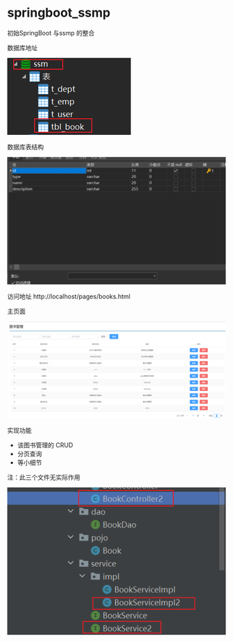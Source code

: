 # springboot_ssmp

初始SpringBoot 与ssmp 的整合

数据库地址

![3](https://github.com/HelloQZhou/springboot_ssmp_firstdemo/blob/main/img/3.png)

数据库表结构

![2](https://github.com/HelloQZhou/springboot_ssmp_firstdemo/blob/main/img/2.png)



访问地址    http://localhost/pages/books.html



主页面

![1](https://github.com/HelloQZhou/springboot_ssmp_firstdemo/blob/main/img/1.png)



实现功能

- 该图书管理的 CRUD
- 分页查询
- 等小细节



注：此三个文件无实际作用

![4](https://github.com/HelloQZhou/springboot_ssmp_firstdemo/blob/main/img/4.png)

